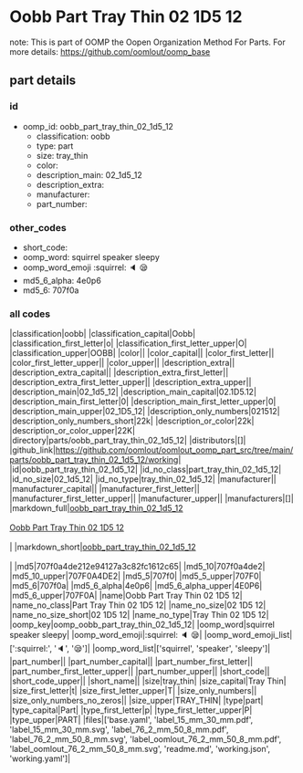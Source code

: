 # Oobb Part Tray Thin 02 1D5 12  

note: This is part of OOMP the Oopen Organization Method For Parts. For more details: https://github.com/oomlout/oomp_base

##  part details





### id
* oomp_id: oobb_part_tray_thin_02_1d5_12
  * classification: oobb
  * type: part
  * size: tray_thin
  * color: 
  * description_main: 02_1d5_12
  * description_extra: 
  * manufacturer: 
  * part_number: 

### other_codes
* short_code: 
* oomp_word: squirrel speaker sleepy
* oomp_word_emoji :squirrel: :speaker: :sleepy:
* md5_6_alpha: 4e0p6
* md5_6: 707f0a

### all codes 
|classification|oobb|
|classification_capital|Oobb|
|classification_first_letter|o|
|classification_first_letter_upper|O|
|classification_upper|OOBB|
|color||
|color_capital||
|color_first_letter||
|color_first_letter_upper||
|color_upper||
|description_extra||
|description_extra_capital||
|description_extra_first_letter||
|description_extra_first_letter_upper||
|description_extra_upper||
|description_main|02_1d5_12|
|description_main_capital|02.1D5.12|
|description_main_first_letter|0|
|description_main_first_letter_upper|0|
|description_main_upper|02_1D5_12|
|description_only_numbers|021512|
|description_only_numbers_short|22k|
|description_or_color|22k|
|description_or_color_upper|22K|
|directory|parts/oobb_part_tray_thin_02_1d5_12|
|distributors|[]|
|github_link|https://github.com/oomlout/oomlout_oomp_part_src/tree/main/parts/oobb_part_tray_thin_02_1d5_12/working|
|id|oobb_part_tray_thin_02_1d5_12|
|id_no_class|part_tray_thin_02_1d5_12|
|id_no_size|02_1d5_12|
|id_no_type|tray_thin_02_1d5_12|
|manufacturer||
|manufacturer_capital||
|manufacturer_first_letter||
|manufacturer_first_letter_upper||
|manufacturer_upper||
|manufacturers|[]|
|markdown_full|[oobb_part_tray_thin_02_1d5_12](https://github.com/oomlout/oomlout_oomp_part_src/tree/main/parts/oobb_part_tray_thin_02_1d5_12/working)<br>[](https://github.com/oomlout/oomlout_oomp_part_src/tree/main/parts/oobb_part_tray_thin_02_1d5_12/working)<br>[Oobb Part Tray Thin 02 1D5 12](https://github.com/oomlout/oomlout_oomp_part_src/tree/main/parts/oobb_part_tray_thin_02_1d5_12/working)<br><br>|
|markdown_short|[oobb_part_tray_thin_02_1d5_12](https://github.com/oomlout/oomlout_oomp_part_src/tree/main/parts/oobb_part_tray_thin_02_1d5_12/working)<br><br>|
|md5|707f0a4de212e94127a3c82fc1612c65|
|md5_10|707f0a4de2|
|md5_10_upper|707F0A4DE2|
|md5_5|707f0|
|md5_5_upper|707F0|
|md5_6|707f0a|
|md5_6_alpha|4e0p6|
|md5_6_alpha_upper|4E0P6|
|md5_6_upper|707F0A|
|name|Oobb Part Tray Thin 02 1D5 12|
|name_no_class|Part Tray Thin 02 1D5 12|
|name_no_size|02 1D5 12|
|name_no_size_short|02 1D5 12|
|name_no_type|Tray Thin 02 1D5 12|
|oomp_key|oomp_oobb_part_tray_thin_02_1d5_12|
|oomp_word|squirrel speaker sleepy|
|oomp_word_emoji|:squirrel: :speaker: :sleepy:|
|oomp_word_emoji_list|[':squirrel:', ':speaker:', ':sleepy:']|
|oomp_word_list|['squirrel', 'speaker', 'sleepy']|
|part_number||
|part_number_capital||
|part_number_first_letter||
|part_number_first_letter_upper||
|part_number_upper||
|short_code||
|short_code_upper||
|short_name||
|size|tray_thin|
|size_capital|Tray Thin|
|size_first_letter|t|
|size_first_letter_upper|T|
|size_only_numbers||
|size_only_numbers_no_zeros||
|size_upper|TRAY_THIN|
|type|part|
|type_capital|Part|
|type_first_letter|p|
|type_first_letter_upper|P|
|type_upper|PART|
|files|['base.yaml', 'label_15_mm_30_mm.pdf', 'label_15_mm_30_mm.svg', 'label_76_2_mm_50_8_mm.pdf', 'label_76_2_mm_50_8_mm.svg', 'label_oomlout_76_2_mm_50_8_mm.pdf', 'label_oomlout_76_2_mm_50_8_mm.svg', 'readme.md', 'working.json', 'working.yaml']|
